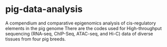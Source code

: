 # pig-data-analysis
A compendium and comparative epigenomics analysis of cis-regulatory elements in the pig genome
There are the codes used for High-throughput sequencing (RNA-seq, ChIP-Seq, ATAC-seq, and Hi-C) data of diverse tissues from four pig breeds.
